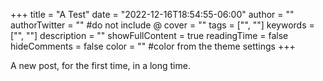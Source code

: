 +++
title = "A Test"
date = "2022-12-16T18:54:55-06:00"
author = ""
authorTwitter = "" #do not include @
cover = ""
tags = ["", ""]
keywords = ["", ""]
description = ""
showFullContent = true
readingTime = false
hideComments = false
color = "" #color from the theme settings
+++

A new post, for the first time, in a long time.
